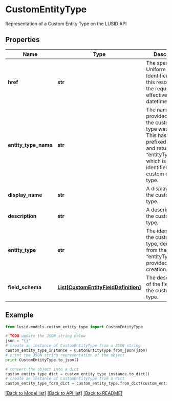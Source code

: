 # CustomEntityType

Representation of a Custom Entity Type on the LUSID API

## Properties
Name | Type | Description | Notes
------------ | ------------- | ------------- | -------------
**href** | **str** | The specific Uniform Resource Identifier (URI) for this resource at the requested effective and asAt datetime. | [optional] 
**entity_type_name** | **str** | The name provided when the custom entity type was created. This has been prefixed with “~” and returned as “entityType”, which is the identifier for the custom entity type. | 
**display_name** | **str** | A display label for the custom entity type. | 
**description** | **str** | A description for the custom entity type. | [optional] 
**entity_type** | **str** | The identifier for the custom entity type, derived from the “entityTypeName” provided on creation. | 
**field_schema** | [**List[CustomEntityFieldDefinition]**](CustomEntityFieldDefinition.md) | The description of the fields on the custom entity type. | 

## Example

```python
from lusid.models.custom_entity_type import CustomEntityType

# TODO update the JSON string below
json = "{}"
# create an instance of CustomEntityType from a JSON string
custom_entity_type_instance = CustomEntityType.from_json(json)
# print the JSON string representation of the object
print CustomEntityType.to_json()

# convert the object into a dict
custom_entity_type_dict = custom_entity_type_instance.to_dict()
# create an instance of CustomEntityType from a dict
custom_entity_type_form_dict = custom_entity_type.from_dict(custom_entity_type_dict)
```
[[Back to Model list]](../README.md#documentation-for-models) [[Back to API list]](../README.md#documentation-for-api-endpoints) [[Back to README]](../README.md)


